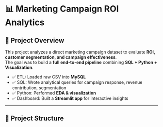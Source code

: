 # 📊 Marketing Campaign ROI Analytics

## 🔎 Project Overview
This project analyzes a direct marketing campaign dataset to evaluate **ROI, customer segmentation, and campaign effectiveness**.  
The goal was to build a **full end-to-end pipeline** combining **SQL + Python + Visualization**.

- ✅ ETL: Loaded raw CSV into **MySQL**  
- ✅ SQL: Wrote analytical queries for campaign response, revenue contribution, segmentation  
- ✅ Python: Performed **EDA & visualization**  
- ✅ Dashboard: Built a **Streamlit app** for interactive insights  

---

## 📂 Project Structure
